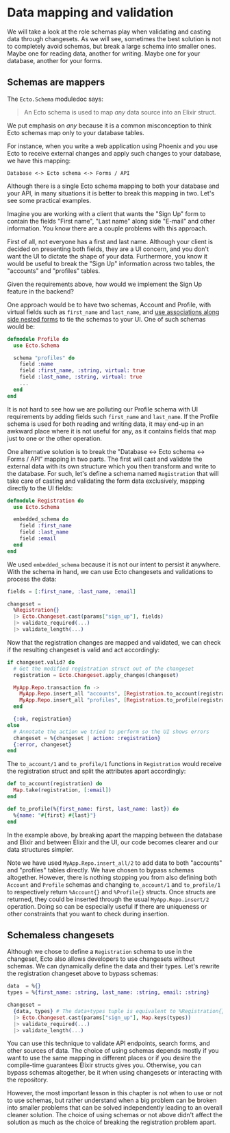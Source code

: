 # Data mapping and validation

We will take a look at the role schemas play when validating and casting data through changesets. As we will see, sometimes the best solution is not to completely avoid schemas, but break a large schema into smaller ones. Maybe one for reading data, another for writing. Maybe one for your database, another for your forms.

## Schemas are mappers

The `Ecto.Schema` moduledoc says:

> An Ecto schema is used to map *any* data source into an Elixir struct.

We put emphasis on *any* because it is a common misconception to think Ecto schemas map only to your database tables.

For instance, when you write a web application using Phoenix and you use Ecto to receive external changes and apply such changes to your database, we have this mapping:

    Database <-> Ecto schema <-> Forms / API

Although there is a single Ecto schema mapping to both your database and your API, in many situations it is better to break this mapping in two. Let's see some practical examples.

Imagine you are working with a client that wants the "Sign Up" form to contain the fields "First name", "Last name" along side "E-mail" and other information. You know there are a couple problems with this approach.

First of all, not everyone has a first and last name. Although your client is decided on presenting both fields, they are a UI concern, and you don't want the UI to dictate the shape of your data. Furthermore, you know it would be useful to break the "Sign Up" information across two tables, the "accounts" and "profiles" tables.

Given the requirements above, how would we implement the Sign Up feature in the backend?

One approach would be to have two schemas, Account and Profile, with virtual fields such as `first_name` and `last_name`, and [use associations along side nested forms](http://blog.plataformatec.com.br/2015/08/working-with-ecto-associations-and-embeds/) to tie the schemas to your UI. One of such schemas would be:

```elixir
defmodule Profile do
  use Ecto.Schema

  schema "profiles" do
    field :name
    field :first_name, :string, virtual: true
    field :last_name, :string, virtual: true
    ...
  end
end
```

It is not hard to see how we are polluting our Profile schema with UI requirements by adding fields such `first_name` and `last_name`. If the Profile schema is used for both reading and writing data, it may end-up in an awkward place where it is not useful for any, as it contains fields that map just to one or the other operation.

One alternative solution is to break the "Database <-> Ecto schema <-> Forms / API" mapping in two parts. The first will cast and validate the external data with its own structure which you then transform and write to the database. For such, let's define a schema named `Registration` that will take care of casting and validating the form data exclusively, mapping directly to the UI fields:

```elixir
defmodule Registration do
  use Ecto.Schema

  embedded_schema do
    field :first_name
    field :last_name
    field :email
  end
end
```

We used `embedded_schema` because it is not our intent to persist it anywhere. With the schema in hand, we can use Ecto changesets and validations to process the data:

```elixir
fields = [:first_name, :last_name, :email]

changeset =
  %Registration{}
  |> Ecto.Changeset.cast(params["sign_up"], fields)
  |> validate_required(...)
  |> validate_length(...)
```

Now that the registration changes are mapped and validated, we can check if the resulting changeset is valid and act accordingly:

```elixir
if changeset.valid? do
  # Get the modified registration struct out of the changeset
  registration = Ecto.Changeset.apply_changes(changeset)

  MyApp.Repo.transaction fn ->
    MyApp.Repo.insert_all "accounts", [Registration.to_account(registration)]
    MyApp.Repo.insert_all "profiles", [Registration.to_profile(registration)]
  end

  {:ok, registration}
else
  # Annotate the action we tried to perform so the UI shows errors
  changeset = %{changeset | action: :registration}
  {:error, changeset}
end
```

The `to_account/1` and `to_profile/1` functions in `Registration` would receive the registration struct and split the attributes apart accordingly:

```elixir
def to_account(registration) do
  Map.take(registration, [:email])
end

def to_profile(%{first_name: first, last_name: last}) do
  %{name: "#{first} #{last}"}
end
```

In the example above, by breaking apart the mapping between the database and Elixir and between Elixir and the UI, our code becomes clearer and our data structures simpler.

Note we have used `MyApp.Repo.insert_all/2` to add data to both "accounts" and "profiles" tables directly. We have chosen to bypass schemas altogether. However, there is nothing stopping you from also defining both `Account` and `Profile` schemas and changing `to_account/1` and `to_profile/1` to respectively return `%Account{}` and `%Profile{}` structs. Once structs are returned, they could be inserted through the usual `MyApp.Repo.insert/2` operation. Doing so can be especially useful if there are uniqueness or other constraints that you want to check during insertion.

## Schemaless changesets

Although we chose to define a `Registration` schema to use in the changeset, Ecto also allows developers to use changesets without schemas. We can dynamically define the data and their types. Let's rewrite the registration changeset above to bypass schemas:

```elixir
data  = %{}
types = %{first_name: :string, last_name: :string, email: :string}

changeset =
  {data, types} # The data+types tuple is equivalent to %Registration{}
  |> Ecto.Changeset.cast(params["sign_up"], Map.keys(types))
  |> validate_required(...)
  |> validate_length(...)
```

You can use this technique to validate API endpoints, search forms, and other sources of data. The choice of using schemas depends mostly if you want to use the same mapping in different places or if you desire the compile-time guarantees Elixir structs gives you. Otherwise, you can bypass schemas altogether, be it when using changesets or interacting with the repository.

However, the most important lesson in this chapter is not when to use or not to use schemas, but rather understand when a big problem can be broken into smaller problems that can be solved independently leading to an overall cleaner solution. The choice of using schemas or not above didn't affect the solution as much as the choice of breaking the registration problem apart.
